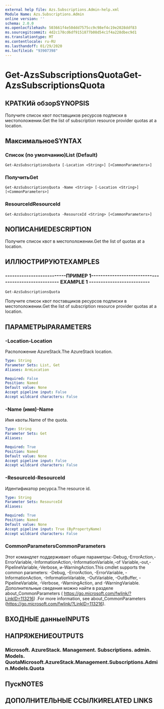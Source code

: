 ```yaml
---
external help file: Azs.Subscriptions.Admin-help.xml
Module Name: Azs.Subscriptions.Admin
online version: ''
schema: 2.0.0
ms.openlocfilehash: 503661f4e50ddd7575cc9c98ef4c19e2028ddf83
ms.sourcegitcommit: 4d2c178cd6df9151877b08d54c1f4a228dbec9d1
ms.translationtype: MT
ms.contentlocale: ru-RU
ms.lasthandoff: 01/29/2020
ms.locfileid: "93907398"
---
```

# <span data-ttu-id="c6a3a-101">Get-AzsSubscriptionsQuota</span><span class="sxs-lookup"><span data-stu-id="c6a3a-101">Get-AzsSubscriptionsQuota</span></span>

## <span data-ttu-id="c6a3a-102">КРАТКИй обзор</span><span class="sxs-lookup"><span data-stu-id="c6a3a-102">SYNOPSIS</span></span>
<span data-ttu-id="c6a3a-103">Получите список квот поставщиков ресурсов подписки в местоположении.</span><span class="sxs-lookup"><span data-stu-id="c6a3a-103">Get the list of subscription resource provider quotas at a location.</span></span>

## <span data-ttu-id="c6a3a-104">Максимальное</span><span class="sxs-lookup"><span data-stu-id="c6a3a-104">SYNTAX</span></span>

### <span data-ttu-id="c6a3a-105">Список (по умолчанию)</span><span class="sxs-lookup"><span data-stu-id="c6a3a-105">List (Default)</span></span>
```
Get-AzsSubscriptionsQuota [-Location <String>] [<CommonParameters>]
```

### <span data-ttu-id="c6a3a-106">Получить</span><span class="sxs-lookup"><span data-stu-id="c6a3a-106">Get</span></span>
```
Get-AzsSubscriptionsQuota -Name <String> [-Location <String>] [<CommonParameters>]
```

### <span data-ttu-id="c6a3a-107">ResourceId</span><span class="sxs-lookup"><span data-stu-id="c6a3a-107">ResourceId</span></span>
```
Get-AzsSubscriptionsQuota -ResourceId <String> [<CommonParameters>]
```

## <span data-ttu-id="c6a3a-108">NОПИСАНИЕ</span><span class="sxs-lookup"><span data-stu-id="c6a3a-108">DESCRIPTION</span></span>
<span data-ttu-id="c6a3a-109">Получите список квот в местоположении.</span><span class="sxs-lookup"><span data-stu-id="c6a3a-109">Get the list of quotas at a location.</span></span>

## <span data-ttu-id="c6a3a-110">ИЛЛЮСТРИРУЮТ</span><span class="sxs-lookup"><span data-stu-id="c6a3a-110">EXAMPLES</span></span>

### <span data-ttu-id="c6a3a-111">--------------------------ПРИМЕР 1--------------------------</span><span class="sxs-lookup"><span data-stu-id="c6a3a-111">-------------------------- EXAMPLE 1 --------------------------</span></span>
```
Get-AzsSubscriptionsQuota
```

<span data-ttu-id="c6a3a-112">Получите список квот поставщиков ресурсов подписки в местоположении.</span><span class="sxs-lookup"><span data-stu-id="c6a3a-112">Get the list of subscription resource provider quotas at a location.</span></span>

## <span data-ttu-id="c6a3a-113">ПАРАМЕТРЫ</span><span class="sxs-lookup"><span data-stu-id="c6a3a-113">PARAMETERS</span></span>

### <span data-ttu-id="c6a3a-114">-Location</span><span class="sxs-lookup"><span data-stu-id="c6a3a-114">-Location</span></span>
<span data-ttu-id="c6a3a-115">Расположение AzureStack.</span><span class="sxs-lookup"><span data-stu-id="c6a3a-115">The AzureStack location.</span></span>

```yaml
Type: String
Parameter Sets: List, Get
Aliases: ArmLocation

Required: False
Position: Named
Default value: None
Accept pipeline input: False
Accept wildcard characters: False
```

### <span data-ttu-id="c6a3a-116">-Name (имя)</span><span class="sxs-lookup"><span data-stu-id="c6a3a-116">-Name</span></span>
<span data-ttu-id="c6a3a-117">Имя квоты.</span><span class="sxs-lookup"><span data-stu-id="c6a3a-117">Name of the quota.</span></span>

```yaml
Type: String
Parameter Sets: Get
Aliases: 

Required: True
Position: Named
Default value: None
Accept pipeline input: False
Accept wildcard characters: False
```

### <span data-ttu-id="c6a3a-118">-ResourceId</span><span class="sxs-lookup"><span data-stu-id="c6a3a-118">-ResourceId</span></span>
<span data-ttu-id="c6a3a-119">Идентификатор ресурса.</span><span class="sxs-lookup"><span data-stu-id="c6a3a-119">The resource id.</span></span>

```yaml
Type: String
Parameter Sets: ResourceId
Aliases: 

Required: True
Position: Named
Default value: None
Accept pipeline input: True (ByPropertyName)
Accept wildcard characters: False
```

### <span data-ttu-id="c6a3a-120">CommonParameters</span><span class="sxs-lookup"><span data-stu-id="c6a3a-120">CommonParameters</span></span>
<span data-ttu-id="c6a3a-121">Этот командлет поддерживает общие параметры:-Debug,-ErrorAction,-ErrorVariable,-InformationAction,-InformationVariable,-of Variable,-out,-PipelineVariable,-Verbose, и-WarningAction.</span><span class="sxs-lookup"><span data-stu-id="c6a3a-121">This cmdlet supports the common parameters: -Debug, -ErrorAction, -ErrorVariable, -InformationAction, -InformationVariable, -OutVariable, -OutBuffer, -PipelineVariable, -Verbose, -WarningAction, and -WarningVariable.</span></span> <span data-ttu-id="c6a3a-122">Дополнительные сведения можно найти в разделе about_CommonParameters ( https://go.microsoft.com/fwlink/?LinkID=113216) .</span><span class="sxs-lookup"><span data-stu-id="c6a3a-122">For more information, see about_CommonParameters (https://go.microsoft.com/fwlink/?LinkID=113216).</span></span>

## <span data-ttu-id="c6a3a-123">ВХОДНЫЕ данные</span><span class="sxs-lookup"><span data-stu-id="c6a3a-123">INPUTS</span></span>

## <span data-ttu-id="c6a3a-124">НАПРЯЖЕНИЕ</span><span class="sxs-lookup"><span data-stu-id="c6a3a-124">OUTPUTS</span></span>

### <span data-ttu-id="c6a3a-125">Microsoft. AzureStack. Management. Subscriptions. admin. Models. Quota</span><span class="sxs-lookup"><span data-stu-id="c6a3a-125">Microsoft.AzureStack.Management.Subscriptions.Admin.Models.Quota</span></span>

## <span data-ttu-id="c6a3a-126">Пуск</span><span class="sxs-lookup"><span data-stu-id="c6a3a-126">NOTES</span></span>

## <span data-ttu-id="c6a3a-127">ДОПОЛНИТЕЛЬНЫЕ ССЫЛКИ</span><span class="sxs-lookup"><span data-stu-id="c6a3a-127">RELATED LINKS</span></span>

